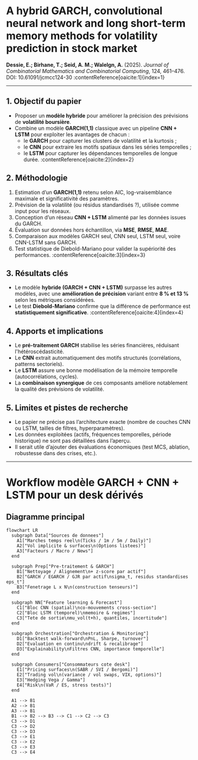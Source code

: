 # A hybrid GARCH, convolutional neural network and long short-term memory methods for volatility prediction in stock market  
**Dessie, E.; Birhane, T.; Seid, A. M.; Walelgn, A.** (2025). *Journal of Combinatorial Mathematics and Combinatorial Computing*, 124, 461–476. DOI: 10.61091/jcmcc124-30 :contentReference[oaicite:1]{index=1}

---

## 1. Objectif du papier

- Proposer un **modèle hybride** pour améliorer la précision des prévisions de **volatilité boursière**.
- Combine un modèle **GARCH(1,1)** classique avec un pipeline **CNN + LSTM** pour exploiter les avantages de chacun :
  - le **GARCH** pour capturer les clusters de volatilité et la kurtosis ;
  - le **CNN** pour extraire les motifs spatiaux dans les séries temporelles ;
  - le **LSTM** pour capturer les dépendances temporelles de longue durée. :contentReference[oaicite:2]{index=2}

## 2. Méthodologie

1. Estimation d’un **GARCH(1,1)** retenu selon AIC, log-vraisemblance maximale et significativité des paramètres.
2. Prévision de la volatilité (ou résidus standardisés ?), utilisée comme input pour les réseaux.
3. Conception d’un réseau **CNN + LSTM** alimenté par les données issues du GARCH.
4. Évaluation sur données hors échantillon, via **MSE**, **RMSE**, **MAE**.
5. Comparaison aux modèles GARCH seul, CNN seul, LSTM seul, voire CNN-LSTM sans GARCH.
6. Test statistique de Diebold-Mariano pour valider la supériorité des performances. :contentReference[oaicite:3]{index=3}

## 3. Résultats clés

- Le modèle **hybride (GARCH + CNN + LSTM)** surpasse les autres modèles, avec une **amélioration de précision** variant entre **8 % et 13 %** selon les métriques considérées.
- Le test **Diebold-Mariano** confirme que la différence de performance est **statistiquement significative**. :contentReference[oaicite:4]{index=4}

## 4. Apports et implications

- Le **pré-traitement GARCH** stabilise les séries financières, réduisant l'hétéroscédasticité.
- Le **CNN** extrait automatiquement des motifs structurés (corrélations, patterns sectoriels).
- Le **LSTM** assure une bonne modélisation de la mémoire temporelle (autocorrélations, cycles).
- La **combinaison synergique** de ces composants améliore notablement la qualité des prévisions de volatilité.

## 5. Limites et pistes de recherche

- Le papier ne précise pas l’architecture exacte (nombre de couches CNN ou LSTM, tailles de filtres, hyperparamètres).
- Les données exploitées (actifs, fréquences temporelles, période historique) ne sont pas détaillées dans l’aperçu.
- Il serait utile d’ajouter des évaluations économiques (test MCS, ablation, robustesse dans des crises, etc.).

---

# Workflow modèle GARCH + CNN + LSTM pour un desk dérivés

## Diagramme principal

```mermaid
flowchart LR
  subgraph Data["Sources de donnees"]
    A1["Marches temps reel\n(Ticks / 1m / 5m / Daily)"]
    A2["Vol implicite & surfaces\n(Options listees)"]
    A3["Facteurs / Macro / News"]
  end

  subgraph Prep["Pre-traitement & GARCH"]
    B1["Nettoyage / Alignement\n+ z-score par actif"]
    B2["GARCH / EGARCH / GJR par actif\nsigma_t, residus standardises eps_t"]
    B3["Fenetrage L x N\n(construction tenseurs)"]
  end

  subgraph NN["Feature learning & Forecast"]
    C1["Bloc CNN (spatial)\nco-mouvements cross-section"]
    C2["Bloc LSTM (temporel)\nmemoire & regimes"]
    C3["Tete de sortie\nmu_vol(t+h), quantiles, incertitude"]
  end

  subgraph Orchestration["Orchestration & Monitoring"]
    D1["Backtest walk-forward\nPnL, Sharpe, turnover"]
    D2["Evaluation en continu\ndrift & recalibrage"]
    D3["Explainability\nFiltres CNN, importance temporelle"]
  end

  subgraph Consumers["Consommateurs cote desk"]
    E1["Pricing surfaces\n(SABR / SVI / Bergomi)"]
    E2["Trading vol\n(variance / vol swaps, VIX, options)"]
    E3["Hedging Vega / Gamma"]
    E4["Risk\n(VaR / ES, stress tests)"]
  end

  A1 --> B1
  A2 --> B1
  A3 --> B1
  B1 --> B2 --> B3 --> C1 --> C2 --> C3
  C3 --> D1
  C3 --> D2
  C3 --> D3
  C3 --> E1
  C3 --> E2
  C3 --> E3
  C3 --> E4


```
